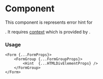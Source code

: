 # <Hint /> Component
This component is represents error hint for [<Form />](./Form.md).
It requires [context](../src/Form/FormGroupContext.ts) which is provided by [<FormGroup/>](./FormGroup.md).

### Usage

```tsx
<Form {...FormProps}>
    <FormGroup {...FormGroupProps}>
        <Hint  {...HTMLDivElementProps} />
    </FormGroup>
</Form>
```
